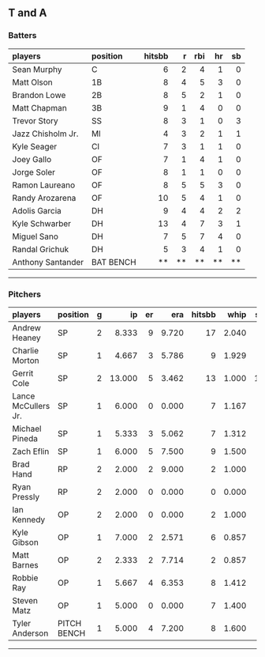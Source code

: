 ## T and A

### Batters

 
|players           |position  | hitsbb|  r| rbi| hr| sb| 
|:-----------------|:---------|------:|--:|---:|--:|--:| 
|Sean Murphy       |C         |      6|  2|   4|  1|  0| 
|Matt Olson        |1B        |      8|  4|   5|  3|  0| 
|Brandon Lowe      |2B        |      8|  5|   2|  1|  0| 
|Matt Chapman      |3B        |      9|  1|   4|  0|  0| 
|Trevor Story      |SS        |      8|  3|   1|  0|  3| 
|Jazz Chisholm Jr. |MI        |      4|  3|   2|  1|  1| 
|Kyle Seager       |CI        |      7|  3|   1|  1|  0| 
|Joey Gallo        |OF        |      7|  1|   4|  1|  0| 
|Jorge Soler       |OF        |      8|  1|   1|  0|  0| 
|Ramon Laureano    |OF        |      8|  5|   5|  3|  0| 
|Randy Arozarena   |OF        |     10|  5|   4|  1|  0| 
|Adolis Garcia     |DH        |      9|  4|   4|  2|  2| 
|Kyle Schwarber    |DH        |     13|  4|   7|  3|  1| 
|Miguel Sano       |DH        |      7|  5|   7|  4|  0| 
|Randal Grichuk    |DH        |      5|  3|   4|  1|  0| 
|Anthony Santander |BAT BENCH |     **| **|  **| **| **| 


* * *

### Pitchers

 
|players             |position    |  g|     ip| er|   era| hitsbb|  whip| so|  w| sv| 
|:-------------------|:-----------|--:|------:|--:|-----:|------:|-----:|--:|--:|--:| 
|Andrew Heaney       |SP          |  2|  8.333|  9| 9.720|     17| 2.040|  6|  0|  0| 
|Charlie Morton      |SP          |  1|  4.667|  3| 5.786|      9| 1.929|  4|  0|  0| 
|Gerrit Cole         |SP          |  2| 13.000|  5| 3.462|     13| 1.000| 19|  1|  0| 
|Lance McCullers Jr. |SP          |  1|  6.000|  0| 0.000|      7| 1.167|  5|  0|  0| 
|Michael Pineda      |SP          |  1|  5.333|  3| 5.062|      7| 1.312|  7|  0|  0| 
|Zach Eflin          |SP          |  1|  6.000|  5| 7.500|      9| 1.500|  9|  0|  0| 
|Brad Hand           |RP          |  2|  2.000|  2| 9.000|      2| 1.000|  5|  0|  1| 
|Ryan Pressly        |RP          |  2|  2.000|  0| 0.000|      0| 0.000|  2|  0|  1| 
|Ian Kennedy         |OP          |  2|  2.000|  0| 0.000|      2| 1.000|  1|  0|  1| 
|Kyle Gibson         |OP          |  1|  7.000|  2| 2.571|      6| 0.857|  3|  0|  0| 
|Matt Barnes         |OP          |  2|  2.333|  2| 7.714|      2| 0.857|  5|  0|  1| 
|Robbie Ray          |OP          |  1|  5.667|  4| 6.353|      8| 1.412|  9|  1|  0| 
|Steven Matz         |OP          |  1|  5.000|  0| 0.000|      7| 1.400|  9|  0|  0| 
|Tyler Anderson      |PITCH BENCH |  1|  5.000|  4| 7.200|      8| 1.600|  7|  0|  0| 


* * *


